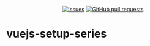 <p align="center">
  <a href="https://github.com/mingyuchoo/vuejs-setup-series/issues"><img alt="Issues" src="https://img.shields.io/github/issues/mingyuchoo/vuejs-setup-series?color=appveyor" /></a>
  <a href="https://github.com/mingyuchoo/vuejs-setup-series/pulls"><img alt="GitHub pull requests" src="https://img.shields.io/github/issues-pr/mingyuchoo/vuejs-setup-series?color=appveyor" /></a>
</p>

# vuejs-setup-series